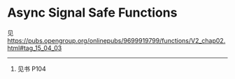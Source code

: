 # Async Signal Safe Functions

见 https://pubs.opengroup.org/onlinepubs/9699919799/functions/V2_chap02.html#tag_15_04_03

---
1. 见书 P104
